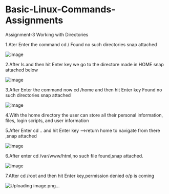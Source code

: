 # Basic-Linux-Commands-Assignments
Assignment-3
Working with Directories

1.Ater Enter the command cd / 
Found no such directories snap attached

![image](https://user-images.githubusercontent.com/132274417/235535198-0a79205c-b361-4ef4-a72c-5ee6de660f70.png)


2.After  ls and then hit Enter key we go to the directore made in HOME  snap attached below

![image](https://user-images.githubusercontent.com/132274417/235537186-8f8efc92-eb81-4899-88b1-d8f8df14e537.png)

3.After Enter the command now cd /home and then hit Enter key Found no such directories snap attached

![image](https://user-images.githubusercontent.com/132274417/235537927-64f950f2-ffcf-4183-9f43-ce8853797cea.png)

4.With the home directory the user can store all their personal information, files, login scripts, and user information


5.After Enter cd .. and hit Enter key  -->return home to navigate from there ,snap attached

![image](https://user-images.githubusercontent.com/132274417/235538472-cb6d2118-bab7-4172-a539-dad14e32de7a.png)


6.After enter cd /var/www/html,no such file found,snap attached.

![image](https://user-images.githubusercontent.com/132274417/235539096-7ac37bcd-88e6-465e-bfd1-249a19f358fc.png)


7.After  cd /root and then hit Enter key,permission denied o/p is coming

![Uploading image.png…]()





